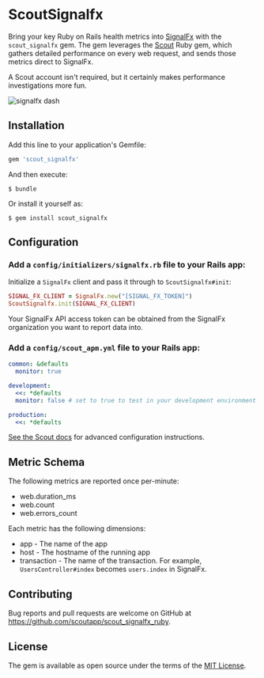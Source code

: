 # ScoutSignalfx

Bring your key Ruby on Rails health metrics into [SignalFx](https://signalfx.com/) with the `scout_signalfx` gem. The gem leverages the [Scout](https://scoutapp.com) Ruby gem, which gathers detailed performance on every web request, and sends those metrics direct to SignalFx.

A Scout account isn't required, but it certainly makes performance investigations more fun.

![signalfx dash](https://s3-us-west-1.amazonaws.com/scout-blog/scout_signalfx/signalfx_dash.png)

## Installation

Add this line to your application's Gemfile:

```ruby
gem 'scout_signalfx'
```

And then execute:

    $ bundle

Or install it yourself as:

    $ gem install scout_signalfx

## Configuration

### Add a `config/initializers/signalfx.rb` file to your Rails app:

Initialize a `SignalFx` client and pass it through to `ScoutSignalfx#init`:

```ruby
SIGNAL_FX_CLIENT = SignalFx.new("[SIGNAL_FX_TOKEN]")
ScoutSignalfx.init(SIGNAL_FX_CLIENT)
```

Your SignalFx API access token can be obtained from the SignalFx organization you want to report data into.

### Add a `config/scout_apm.yml` file to your Rails app:

```yaml
common: &defaults
  monitor: true

development:
  <<: *defaults
  monitor: false # set to true to test in your development environment

production:
  <<: *defaults
```

[See the Scout docs](http://help.apm.scoutapp.com/#ruby-agent) for advanced configuration instructions.

## Metric Schema

The following metrics are reported once per-minute:

* web.duration_ms
* web.count
* web.errors_count

Each metric has the following dimensions:

* app - The name of the app
* host - The hostname of the running app
* transaction - The name of the transaction. For example, `UsersController#index` becomes `users.index` in SignalFx.

## Contributing

Bug reports and pull requests are welcome on GitHub at https://github.com/scoutapp/scout_signalfx_ruby.

## License

The gem is available as open source under the terms of the [MIT License](http://opensource.org/licenses/MIT).
